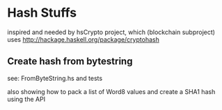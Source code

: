 # Hash Stuffs

inspired and needed by hsCrypto project, which (blockchain subproject)
uses <http://hackage.haskell.org/package/cryptohash>

## Create hash from bytestring

see: FromByteString.hs and tests

also showing how to pack a list of Word8 values and create a SHA1 hash
using the API
